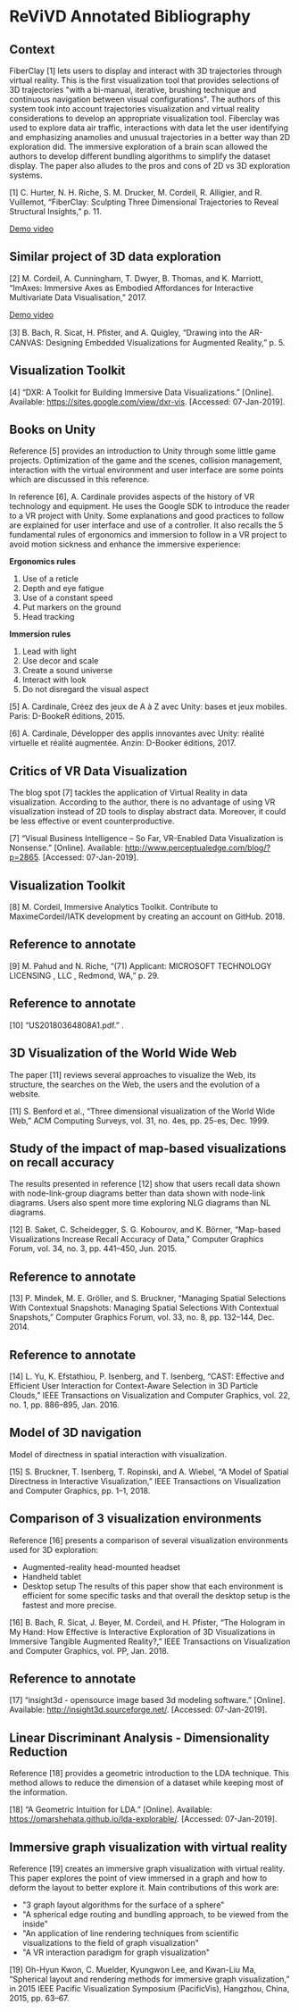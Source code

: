 # ReViVD Annotated Bibliography

## Context

FiberClay [1] lets users to display and interact with 3D trajectories through virtual reality. This is the first visualization tool that provides selections of 3D trajectories "with a bi-manual, iterative, brushing technique and continuous navigation between visual configurations".
The authors of this system took into account trajectories visualization and virtual reality considerations to develop an appropriate visualization tool.
Fiberclay was used to explore data air traffic, interactions with data let the user identifying and emphasizing anamolies and unusual trajectories in a better way than 2D exploration did. The immersive exploration of a brain scan allowed the authors to develop different bundling algorithms to simplify the dataset display.
The paper also alludes to the pros and cons of 2D vs 3D exploration systems.

[1]	C. Hurter, N. H. Riche, S. M. Drucker, M. Cordeil, R. Alligier, and R. Vuillemot, “FiberClay: Sculpting Three Dimensional Trajectories  to Reveal Structural Insights,” p. 11.

<a href="https://www.youtube.com/watch?v=8j9r9JKIqww">Demo video</a>

## Similar project of 3D data exploration
[2]	M. Cordeil, A. Cunningham, T. Dwyer, B. Thomas, and K. Marriott, “ImAxes: Immersive Axes as Embodied Affordances for Interactive Multivariate Data Visualisation,” 2017.

<a href="https://www.youtube.com/watch?v=hxqJJ934Reg">Demo video</a>

[3]	B. Bach, R. Sicat, H. Pﬁster, and A. Quigley, “Drawing into the AR-CANVAS: Designing Embedded Visualizations for Augmented Reality,” p. 5.

## Visualization Toolkit 
[4]	“DXR: A Toolkit for Building Immersive Data Visualizations.” [Online]. Available: https://sites.google.com/view/dxr-vis. [Accessed: 07-Jan-2019].

## Books on Unity
Reference [5] provides an introduction to Unity through some little game projects. Optimization of the game and the scenes, collision management, interaction with the virtual environment and user interface are some points which are discussed in this reference.

In reference [6], A. Cardinale provides aspects of the history of VR technology and equipment. He uses the Google SDK to introduce the reader to a VR project with Unity. Some explanations and good practices to follow are explained for user interface and use of a controller. It also recalls the 5 fundamental rules of ergonomics and immersion to follow in a VR project to avoid motion sickness and enhance the immersive experience:

**Ergonomics rules**
1. Use of a reticle
2. Depth and eye fatigue
3. Use of a constant speed
4. Put markers on the ground
5. Head tracking

**Immersion rules**
1. Lead with light
2. Use decor and scale
3. Create a sound universe
4. Interact with look
5. Do not disregard the visual aspect

[5]	A. Cardinale, Créez des jeux de A à Z avec Unity: bases et jeux mobiles. Paris: D-BookeR éditions, 2015.

[6]	A. Cardinale, Développer des applis innovantes avec Unity: réalité virtuelle et réalité augmentée. Anzin: D-Booker éditions, 2017.

## Critics of VR Data Visualization
The blog spot [7] tackles the application of Virtual Reality in data visualization. According to the author, there is no advantage of using VR visualization instead of 2D tools to display abstract data. Moreover, it could be less effective or event counterproductive. 

[7]	“Visual Business Intelligence – So Far, VR-Enabled Data Visualization is Nonsense.” [Online]. Available: http://www.perceptualedge.com/blog/?p=2865. [Accessed: 07-Jan-2019].

## Visualization Toolkit
[8]	M. Cordeil, Immersive Analytics Toolkit. Contribute to MaximeCordeil/IATK development by creating an account on GitHub. 2018.

## Reference to annotate
[9]	M. Pahud and N. Riche, “(71) Applicant: MICROSOFT TECHNOLOGY LICENSING , LLC , Redmond, WA,” p. 29.

## Reference to annotate
[10]	“US20180364808A1.pdf.” .

## 3D Visualization of the World Wide Web
The paper [11] reviews several approaches to visualize the Web, its structure, the searches on the Web, the users and the evolution of a website.

[11]	S. Benford et al., “Three dimensional visualization of the World Wide Web,” ACM Computing Surveys, vol. 31, no. 4es, pp. 25-es, Dec. 1999.

## Study of the impact of map-based visualizations on recall accuracy
The results presented in reference [12] show that users recall data shown with node-link-group diagrams better than data shown with node-link diagrams.
Users also spent more time exploring NLG diagrams than NL diagrams.

[12]	B. Saket, C. Scheidegger, S. G. Kobourov, and K. Börner, “Map-based Visualizations Increase Recall Accuracy of Data,” Computer Graphics Forum, vol. 34, no. 3, pp. 441–450, Jun. 2015.

## Reference to annotate
[13]	P. Mindek, M. E. Gröller, and S. Bruckner, “Managing Spatial Selections With Contextual Snapshots: Managing Spatial Selections With Contextual Snapshots,” Computer Graphics Forum, vol. 33, no. 8, pp. 132–144, Dec. 2014.

## Reference to annotate
[14]	L. Yu, K. Efstathiou, P. Isenberg, and T. Isenberg, “CAST: Effective and Efficient User Interaction for Context-Aware Selection in 3D Particle Clouds,” IEEE Transactions on Visualization and Computer Graphics, vol. 22, no. 1, pp. 886–895, Jan. 2016.

## Model of 3D navigation
Model of directness in spatial interaction with visualization.

[15]	S. Bruckner, T. Isenberg, T. Ropinski, and A. Wiebel, “A Model of Spatial Directness in Interactive Visualization,” IEEE Transactions on Visualization and Computer Graphics, pp. 1–1, 2018.

## Comparison of 3 visualization environments
Reference [16] presents a comparison of several visualization environments used for 3D exploration:
* Augmented-reality head-mounted headset
* Handheld tablet
* Desktop setup
The results of this paper show that each environment is efficient for some specific tasks and that overall the desktop setup is the fastest and more precise.

[16]	B. Bach, R. Sicat, J. Beyer, M. Cordeil, and H. Pfister, “The Hologram in My Hand: How Effective is Interactive Exploration of 3D Visualizations in Immersive Tangible Augmented Reality?,” IEEE Transactions on Visualization and Computer Graphics, vol. PP, Jan. 2018.

## Reference to annotate
[17]	“insight3d - opensource image based 3d modeling software.” [Online]. Available: http://insight3d.sourceforge.net/. [Accessed: 07-Jan-2019].

## Linear Discriminant Analysis - Dimensionality Reduction
Reference [18] provides a geometric introduction to the LDA technique. This method allows to reduce the dimension of a dataset while keeping most of the information.

[18]	“A Geometric Intuition for LDA.” [Online]. Available: https://omarshehata.github.io/lda-explorable/. [Accessed: 07-Jan-2019].

## Immersive graph visualization with virtual reality
Reference [19] creates an immersive graph visualization with virtual reality. This paper explores the point of view immersed in a graph and how to deform the layout to better explore it. 
Main contributions of this work are:
* "3 graph layout algorithms for the surface of a sphere"
* "A spherical edge routing and bundling approach, to be viewed from the inside"
* "An application of line rendering techniques from scientific visualizations to the field of graph visualization"
* "A VR interaction paradigm for graph visualization"

[19]	Oh-Hyun Kwon, C. Muelder, Kyungwon Lee, and Kwan-Liu Ma, “Spherical layout and rendering methods for immersive graph visualization,” in 2015 IEEE Pacific Visualization Symposium (PacificVis), Hangzhou, China, 2015, pp. 63–67.























